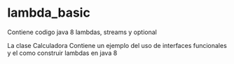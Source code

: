 # lambda_basic
Contiene codigo java 8 lambdas, streams y optional

La clase Calculadora
Contiene un ejemplo del uso de interfaces funcionales y el como construir lambdas en java 8
